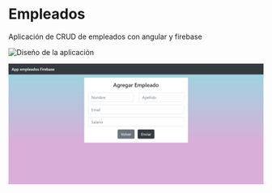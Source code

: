 # Empleados

Aplicación de CRUD de empleados con angular y firebase

![Diseño de la aplicación](https://raw.githubusercontent.com/JoshVelazquez/Empleados/main/src/assets/images/Diseño.png)

![Diseño de formulario de empleados](https://raw.githubusercontent.com/JoshVelazquez/Empleados/main/src/assets/images/Formulario.png)
